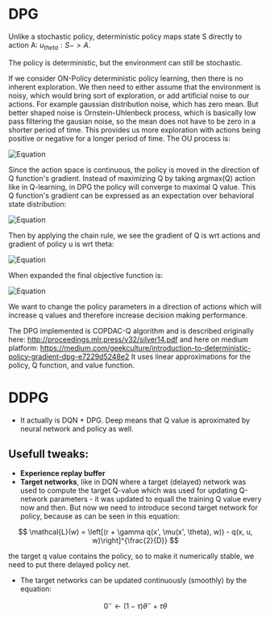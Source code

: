 # DPG
Unlike a stochastic policy, deterministic policy maps state S directly to action A: $u_{theta}: S->A$.

The policy is deterministic, but the environment can still be stochastic.

If we consider ON-Policy deterministic policy learning, then there is no inherent exploration. We then need to either assume that the environment is noisy, which would bring sort of exploration, or add artificial noise to our actions. For example gaussian distribution noise, which has zero mean. But better shaped noise is Ornstein-Uhlenbeck process, which is basically low pass filtering the gausian noise, so the mean does not have to be zero in a shorter period of time. This provides us more exploration with actions being positive or negative for a longer period of time. The OU process is:

![Equation](https://latex.codecogs.com/svg.image?&space;a_{k&plus;1}=\lambda&space;a_k&plus;\sigma\varepsilon&space;)

Since the action space is continuous, the policy is moved in the direction of Q function's gradient. Instead of maximizing Q by taking argmax(Q) action like in Q-learning, in DPG the policy will converge to maximal Q value. This Q function's gradient can be expressed as an expectation over behavioral state distribution: 

![Equation](https://latex.codecogs.com/svg.image?\mathbb{E}_{s%20\sim%20\rho^{\mu^k}}%20\left[%20\nabla_{\theta}%20Q^{\mu^k}%20\left(%20s,%20\mu_\theta%20(s)%20\right)%20\right])

Then by applying the chain rule, we see the gradient of Q is wrt actions and gradient of policy u is wrt theta:

![Equation](https://latex.codecogs.com/svg.image?\mathbb{E}_{s\sim%20\rho^{\mu%20k}}%20\left[%20\nabla_{\theta}%20\mu_{\theta}(s)%20\cdot%20\nabla_{a}%20Q^{\mu^{k}}(s,%20a)%20\bigg|_{a=\mu_{\theta}(s)}%20\right])

When expanded the final objective function is:

![Equation](https://latex.codecogs.com/svg.image?\nabla%20_%20{%20\theta%20}%20J%20(%20\mu%20_%20{%20\theta%20}%20)%20=%20\int%20_%20{%20S%20}%20\rho%20^%20{%20\mu%20}%20(%20s%20)%20\nabla%20_%20{%20\theta%20}%20\mu%20_%20{%20\theta%20}%20(%20s%20)%20\,%20\nabla%20_%20{%20a%20}%20Q%20^%20{%20\mu%20}%20(%20s%20,%20a%20)%20|%20_%20{%20a%20=%20\mu%20_%20{%20\theta%20}%20(%20s%20)%20}%20\,%20\mathrm%20{%20d%20}%20s)

We want to change the policy parameters in a direction of actions which will increase q values and therefore increase decision making performance.

The DPG implemented is COPDAC-Q algorithm and is described originally here: http://proceedings.mlr.press/v32/silver14.pdf and here on medium platform: https://medium.com/geekculture/introduction-to-deterministic-policy-gradient-dpg-e7229d5248e2
It uses linear approximations for the policy, Q function, and value function.

# DDPG
- It actually is DQN + DPG. Deep means that Q value is aproximated by neural network and policy as well.
## Usefull tweaks:
- **Experience replay buffer**
- **Target networks**, like in DQN where a target (delayed) network was used to compute the target Q-value which was used for updating Q-network parameters - it was updated to equall the training Q value every now and then. But now we need to introduce second target network for policy, because as can be seen in this equation:

$$
\mathcal{L}(w) = \left[(r + \gamma q(x', \mu(x', \theta), w)) - q(x, u, w)\right]^{\frac{2}{D}}
$$

the target q value contains the policy, so to make it numerically stable, we need to put there delayed policy net.

- The target networks can be updated continuously (smoothly) by the equation:

$$
0^{-}←\left(1-\tau\right) \theta^{-} + \tau\theta
$$